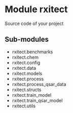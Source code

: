 Module rxitect
==============
Source code of your project

Sub-modules
-----------
* rxitect.benchmarks
* rxitect.chem
* rxitect.config
* rxitect.data
* rxitect.models
* rxitect.process
* rxitect.process_qsar_data
* rxitect.structs
* rxitect.train_model
* rxitect.train_qsar_model
* rxitect.utils